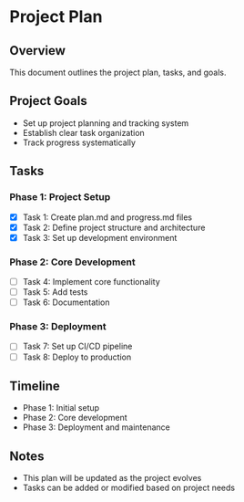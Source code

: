 # Project Plan

## Overview
This document outlines the project plan, tasks, and goals.

## Project Goals
- Set up project planning and tracking system
- Establish clear task organization
- Track progress systematically

## Tasks

### Phase 1: Project Setup
- [x] Task 1: Create plan.md and progress.md files
- [x] Task 2: Define project structure and architecture
- [x] Task 3: Set up development environment

### Phase 2: Core Development
- [ ] Task 4: Implement core functionality
- [ ] Task 5: Add tests
- [ ] Task 6: Documentation

### Phase 3: Deployment
- [ ] Task 7: Set up CI/CD pipeline
- [ ] Task 8: Deploy to production

## Timeline
- Phase 1: Initial setup
- Phase 2: Core development
- Phase 3: Deployment and maintenance

## Notes
- This plan will be updated as the project evolves
- Tasks can be added or modified based on project needs
